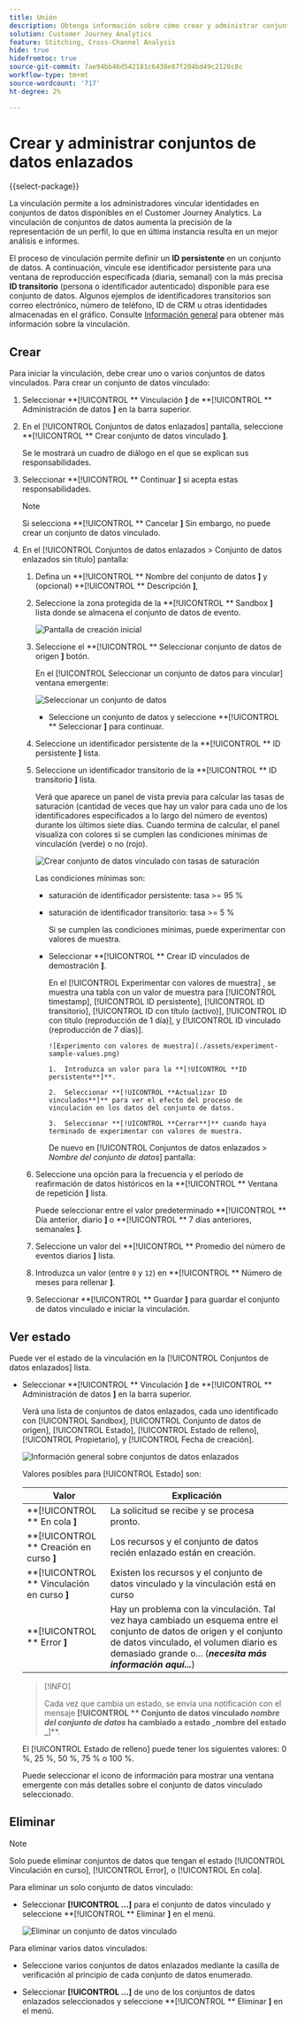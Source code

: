 ```yaml
---
title: Unión
description: Obtenga información sobre cómo crear y administrar conjuntos de datos enlazados
solution: Customer Journey Analytics
feature: Stitching, Cross-Channel Analysis
hide: true
hidefromtoc: true
source-git-commit: 7ae94bb46d542181c6438e87f204bd49c2128c8c
workflow-type: tm+mt
source-wordcount: '717'
ht-degree: 2%

---
```


# Crear y administrar conjuntos de datos enlazados

{{select-package}}

La vinculación permite a los administradores vincular identidades en conjuntos de datos disponibles en el Customer Journey Analytics. La vinculación de conjuntos de datos aumenta la precisión de la representación de un perfil, lo que en última instancia resulta en un mejor análisis e informes.

El proceso de vinculación permite definir un **ID persistente** en un conjunto de datos. A continuación, vincule ese identificador persistente para una ventana de reproducción especificada (diaria, semanal) con la más precisa **ID transitorio** (persona o identificador autenticado) disponible para ese conjunto de datos. Algunos ejemplos de identificadores transitorios son correo electrónico, número de teléfono, ID de CRM u otras identidades almacenadas en el gráfico. Consulte [Información general](overview.md) para obtener más información sobre la vinculación.

## Crear

Para iniciar la vinculación, debe crear uno o varios conjuntos de datos vinculados. Para crear un conjunto de datos vinculado:

1. Seleccionar **[!UICONTROL ** Vinculación **]** de **[!UICONTROL ** Administración de datos **]** en la barra superior.

2. En el [!UICONTROL Conjuntos de datos enlazados] pantalla, seleccione **[!UICONTROL ** Crear conjunto de datos vinculado **]**.

   Se le mostrará un cuadro de diálogo en el que se explican sus responsabilidades.

3. Seleccionar **[!UICONTROL ** Continuar **]** si acepta estas responsabilidades.

   >[!NOTE]
   >
   >    Si selecciona **[!UICONTROL ** Cancelar **]** Sin embargo, no puede crear un conjunto de datos vinculado.

4. En el [!UICONTROL Conjuntos de datos enlazados > Conjunto de datos enlazados sin título] pantalla:

   1. Defina un **[!UICONTROL ** Nombre del conjunto de datos **]** y (opcional) **[!UICONTROL ** Descripción **]**,

   2. Seleccione la zona protegida de la **[!UICONTROL ** Sandbox **]** lista donde se almacena el conjunto de datos de evento.

      ![Pantalla de creación inicial](./assets/create-initial.png)

   3. Seleccione el **[!UICONTROL ** Seleccionar conjunto de datos de origen **]** botón.

      En el [!UICONTROL Seleccionar un conjunto de datos para vincular] ventana emergente:

      ![Seleccionar un conjunto de datos](./assets/select-one-dataset.png)

      - Seleccione un conjunto de datos y seleccione **[!UICONTROL ** Seleccionar **]** para continuar.

   4. Seleccione un identificador persistente de la **[!UICONTROL ** ID persistente **]** lista.

   5. Seleccione un identificador transitorio de la **[!UICONTROL ** ID transitorio **]** lista.

      Verá que aparece un panel de vista previa para calcular las tasas de saturación (cantidad de veces que hay un valor para cada uno de los identificadores especificados a lo largo del número de eventos) durante los últimos siete días. Cuando termina de calcular, el panel visualiza con colores si se cumplen las condiciones mínimas de vinculación (verde) o no (rojo).

      ![Crear conjunto de datos vinculado con tasas de saturación](./assets/create-before-experimenting.png)

      Las condiciones mínimas son:

      - saturación de identificador persistente: tasa >= 95 %

      - saturación de identificador transitorio: tasa >= 5 %

        Si se cumplen las condiciones mínimas, puede experimentar con valores de muestra.

      - Seleccionar **[!UICONTROL ** Crear ID vinculados de demostración **]**.

        En el [!UICONTROL Experimentar con valores de muestra] , se muestra una tabla con un valor de muestra para [!UICONTROL timestamp], [!UICONTROL ID persistente], [!UICONTROL ID transitorio], [!UICONTROL ID con título (activo)], [!UICONTROL ID con título (reproducción de 1 día)], y [!UICONTROL ID vinculado (reproducción de 7 días)].

            ![Experimento con valores de muestra](./assets/experiment-sample-values.png)
            
            1.  Introduzca un valor para la **[!UICONTROL **ID persistente**]**.
            
            2.  Seleccionar **[!UICONTROL **Actualizar ID vinculados**]** para ver el efecto del proceso de vinculación en los datos del conjunto de datos.
            
            3.  Seleccionar **[!UICONTROL **Cerrar**]** cuando haya terminado de experimentar con valores de muestra.
        

        De nuevo en [!UICONTROL Conjuntos de datos enlazados > _Nombre del conjunto de datos_] pantalla:

   6. Seleccione una opción para la frecuencia y el período de reafirmación de datos históricos en la **[!UICONTROL ** Ventana de repetición **]** lista.

      Puede seleccionar entre el valor predeterminado **[!UICONTROL ** Día anterior, diario **]** o **[!UICONTROL ** 7 días anteriores, semanales **]**.

   7. Seleccione un valor del **[!UICONTROL ** Promedio del número de eventos diarios **]** lista.

   8. Introduzca un valor (entre `0` y `12`) en **[!UICONTROL ** Número de meses para rellenar **]**.

   9. Seleccionar **[!UICONTROL ** Guardar **]** para guardar el conjunto de datos vinculado e iniciar la vinculación.

## Ver estado

Puede ver el estado de la vinculación en la [!UICONTROL Conjuntos de datos enlazados] lista.

- Seleccionar **[!UICONTROL ** Vinculación **]** de **[!UICONTROL ** Administración de datos **]** en la barra superior.

  Verá una lista de conjuntos de datos enlazados, cada uno identificado con [!UICONTROL Sandbox], [!UICONTROL Conjunto de datos de origen], [!UICONTROL Estado], [!UICONTROL Estado de relleno], [!UICONTROL Propietario], y [!UICONTROL Fecha de creación].

  ![Información general sobre conjuntos de datos enlazados](./assets/overview-stitched-datasetts.png)

  Valores posibles para [!UICONTROL Estado] son:

  | Valor | Explicación |
  |-----|-----|
  | **[!UICONTROL ** En cola **]** | La solicitud se recibe y se procesa pronto. |
  | **[!UICONTROL ** Creación en curso **]** | Los recursos y el conjunto de datos recién enlazado están en creación. |
  | **[!UICONTROL ** Vinculación en curso **]** | Existen los recursos y el conjunto de datos vinculado y la vinculación está en curso |
  | **[!UICONTROL ** Error **]** | Hay un problema con la vinculación. Tal vez haya cambiado un esquema entre el conjunto de datos de origen y el conjunto de datos vinculado, el volumen diario es demasiado grande o... (_**necesita más información aquí...**_) |

  >[!INFO]
  >
  >    Cada vez que cambia un estado, se envía una notificación con el mensaje **[!UICONTROL ** Conjunto de datos vinculado _nombre del conjunto de datos_ ha cambiado a estado _nombre del estado _**]**.


  El [!UICONTROL Estado de relleno] puede tener los siguientes valores: 0 %, 25 %, 50 %, 75 % o 100 %.

  Puede seleccionar el icono de información para mostrar una ventana emergente con más detalles sobre el conjunto de datos vinculado seleccionado.


## Eliminar

>[!NOTE]
>
>Solo puede eliminar conjuntos de datos que tengan el estado [!UICONTROL Vinculación en curso], [!UICONTROL Error], o [!UICONTROL En cola].


Para eliminar un solo conjunto de datos vinculado:

- Seleccionar **[!UICONTROL **...**]** para el conjunto de datos vinculado y seleccione **[!UICONTROL ** Eliminar **]** en el menú.

  ![Eliminar un conjunto de datos vinculado](./assets/delete-stitched-dataset.png)

Para eliminar varios datos vinculados:

- Seleccione varios conjuntos de datos enlazados mediante la casilla de verificación al principio de cada conjunto de datos enumerado.

- Seleccionar **[!UICONTROL **...**]** de uno de los conjuntos de datos enlazados seleccionados y seleccione **[!UICONTROL ** Eliminar **]** en el menú.
